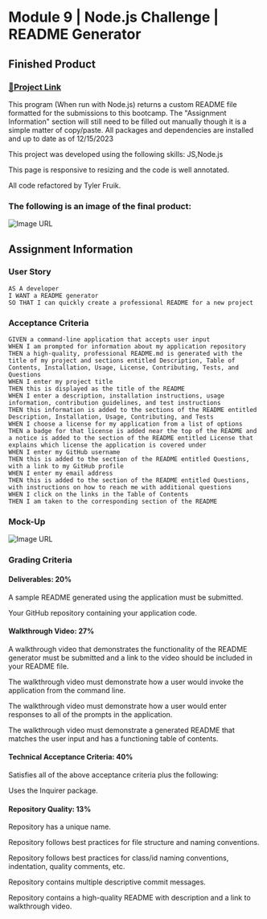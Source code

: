# Module 9 | Node.js Challenge | README Generator

## Finished Product

### [🔗Project Link](https://TylerFruik.github.io/readme-generator/) 
This program (When run with Node.js) returns a custom README file formatted for the submissions to this bootcamp. The "Assignment Information" section will still need to be filled out manually though it is a simple matter of copy/paste. All packages and dependencies are installed and up to date as of 12/15/2023

This project was developed using the following skills: JS,Node.js

This page is responsive to resizing and the code is well annotated.

All code refactored by Tyler Fruik.

### The following is an image of the final product:
![Image URL](.assets/images/preview.png)

## Assignment Information

### User Story
```
AS A developer
I WANT a README generator
SO THAT I can quickly create a professional README for a new project
```

### Acceptance Criteria
```
GIVEN a command-line application that accepts user input
WHEN I am prompted for information about my application repository
THEN a high-quality, professional README.md is generated with the title of my project and sections entitled Description, Table of Contents, Installation, Usage, License, Contributing, Tests, and Questions
WHEN I enter my project title
THEN this is displayed as the title of the README
WHEN I enter a description, installation instructions, usage information, contribution guidelines, and test instructions
THEN this information is added to the sections of the README entitled Description, Installation, Usage, Contributing, and Tests
WHEN I choose a license for my application from a list of options
THEN a badge for that license is added near the top of the README and a notice is added to the section of the README entitled License that explains which license the application is covered under
WHEN I enter my GitHub username
THEN this is added to the section of the README entitled Questions, with a link to my GitHub profile
WHEN I enter my email address
THEN this is added to the section of the README entitled Questions, with instructions on how to reach me with additional questions
WHEN I click on the links in the Table of Contents
THEN I am taken to the corresponding section of the README
```
### Mock-Up
![Image URL](./assets/images/mockup.png)

### Grading Criteria
#### Deliverables: 20%
A sample README generated using the application must be submitted.

Your GitHub repository containing your application code.

#### Walkthrough Video: 27%
A walkthrough video that demonstrates the functionality of the README generator must be submitted and a link to the video should be included in your README file.

The walkthrough video must demonstrate how a user would invoke the application from the command line.

The walkthrough video must demonstrate how a user would enter responses to all of the prompts in the application.

The walkthrough video must demonstrate a generated README that matches the user input and has a functioning table of contents.

#### Technical Acceptance Criteria: 40%
Satisfies all of the above acceptance criteria plus the following:

Uses the Inquirer package.

#### Repository Quality: 13%
Repository has a unique name.

Repository follows best practices for file structure and naming conventions.

Repository follows best practices for class/id naming conventions, indentation, quality comments, etc.

Repository contains multiple descriptive commit messages.

Repository contains a high-quality README with description and a link to walkthrough video.

